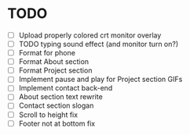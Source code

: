 # TODO

- [ ] Upload properly colored crt monitor overlay
- [ ] TODO typing sound effect (and monitor turn on?)
- [ ] Format for phone
- [ ] Format About section
- [ ] Format Project section
- [ ] Implement pause and play for Project section GIFs
- [ ] Implement contact back-end
- [ ] About section text rewrite
- [ ] Contact section slogan
- [ ] Scroll to height fix
- [ ] Footer not at bottom fix